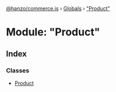 [@hanzo/commerce.js](../README.md) › [Globals](../globals.md) › ["Product"](_product_.md)

# Module: "Product"

## Index

### Classes

* [Product](../classes/_product_.product.md)
